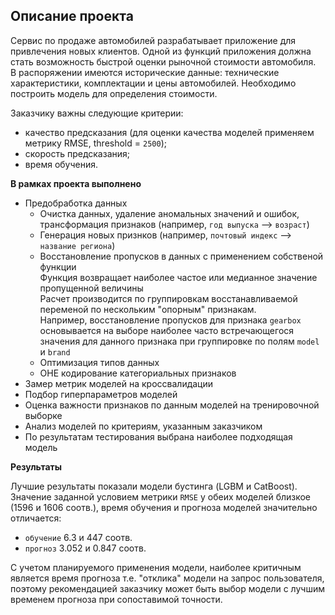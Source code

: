 ## Описание проекта

Сервис по продаже автомобилей разрабатывает приложение для привлечения новых клиентов. Одной из функций приложения должна стать возможность быстрой оценки рыночной стоимости автомобиля.<br>
В распоряжении имеются исторические данные: технические характеристики, комплектации и цены автомобилей. Необходимо построить модель для определения стоимости. 

Заказчику важны следующие критерии:
- качество предсказания (для оценки качества моделей применяем метрику RMSE, threshold = `2500`);
- скорость предсказания;
- время обучения.

**В рамках проекта выполнено**
- Предобработка данных
    * Очистка данных, удаление аномальных значений и ошибок, трансформация признаков (например, `год выпуска` --> `возраст`)
    * Генерация новых признков (например, `почтовый индекс` --> `название региона`)
    * Восстановление пропусков в данных с применением собственой функции<br>Функция возвращает наиболее частое или медианное значение пропущенной величины<br>Расчет производится по группировкам восстанавливаемой переменой по нескольким "опорным" признакам.<br>Например, восстановление пропусков для признака `gearbox` основывается на выборе наиболее часто встречающегося значения для данного признака при группировке по полям `model` и `brand`
    * Оптимизация типов данных
    * OHE кодирование категориальных признаков
- Замер метрик моделей на кроссвалидации
- Подбор гиперпараметров моделей
- Оценка важности признаков по данным моделей на тренировочной выборке
- Анализ моделей по критериям, указанным заказчиком
- По результатам тестирования выбрана наиболее подходящая модель

**Результаты**

Лучшие результаты показали модели бустинга (LGBM и CatBoost). Значение заданной условием метрики `RMSE` у обеих моделей близкое (1596 и 1606 соотв.), время обучения и прогноза моделей значительно отличается:<br>
- `обучение` 6.3 и 447 соотв.
- `прогноз` 3.052 и 0.847 соотв.

С учетом планируемого применения модели, наиболее критичным является время прогноза т.е. "отклика" модели на запрос пользователя, поэтому рекомендацией заказчику может быть выбор модели с лучшим временем прогноза при сопоставимой точности.
